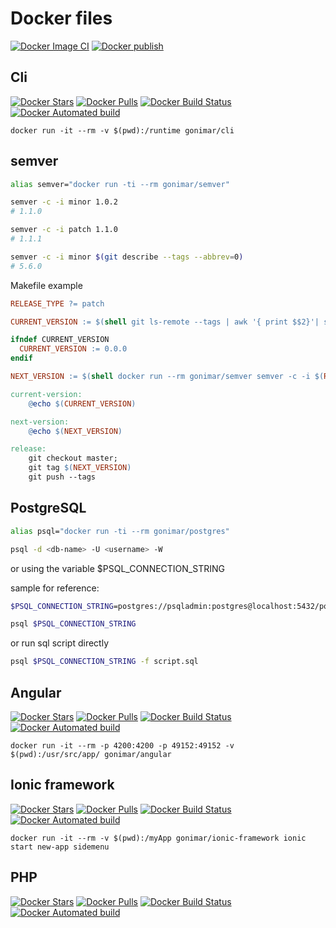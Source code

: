 # Docker files

[![Docker Image CI](https://github.com/gonimar/docker/actions/workflows/docker-image.yml/badge.svg)](https://github.com/gonimar/docker/actions/workflows/docker-image.yml)
[![Docker publish](https://github.com/gonimar/docker/actions/workflows/docker-publish.yml/badge.svg)](https://github.com/gonimar/docker/actions/workflows/docker-publish.yml)


## Cli
[![Docker Stars](https://img.shields.io/docker/stars/gonimar/cli.svg)]()
[![Docker Pulls](https://img.shields.io/docker/pulls/gonimar/cli.svg)]()
[![Docker Build Status](https://img.shields.io/docker/build/gonimar/cli.svg)]()
[![Docker Automated build](https://img.shields.io/docker/automated/gonimar/cli.svg)]()

`docker run -it --rm -v $(pwd):/runtime gonimar/cli`

## semver

```sh
alias semver="docker run -ti --rm gonimar/semver"

semver -c -i minor 1.0.2
# 1.1.0

semver -c -i patch 1.1.0
# 1.1.1

semver -c -i minor $(git describe --tags --abbrev=0)
# 5.6.0
```
Makefile example

```makefile
RELEASE_TYPE ?= patch

CURRENT_VERSION := $(shell git ls-remote --tags | awk '{ print $$2}'| sort -nr | head -n1|sed 's/refs\/tags\///g')

ifndef CURRENT_VERSION
  CURRENT_VERSION := 0.0.0
endif

NEXT_VERSION := $(shell docker run --rm gonimar/semver semver -c -i $(RELEASE_TYPE) $(CURRENT_VERSION))

current-version:
	@echo $(CURRENT_VERSION)

next-version:
	@echo $(NEXT_VERSION)

release:
	git checkout master;
	git tag $(NEXT_VERSION)
	git push --tags
```

## PostgreSQL

```sh
alias psql="docker run -ti --rm gonimar/postgres"

psql -d <db-name> -U <username> -W
```
or using the variable $PSQL_CONNECTION_STRING

sample for reference:

```sh
$PSQL_CONNECTION_STRING=postgres://psqladmin:postgres@localhost:5432/postgres?sslmode=require

psql $PSQL_CONNECTION_STRING
```
or run sql script directly

```bash
psql $PSQL_CONNECTION_STRING -f script.sql
```

## Angular 
[![Docker Stars](https://img.shields.io/docker/stars/gonimar/angular.svg)]()
[![Docker Pulls](https://img.shields.io/docker/pulls/gonimar/angular.svg)]()
[![Docker Build Status](https://img.shields.io/docker/build/gonimar/angular.svg)]()
[![Docker Automated build](https://img.shields.io/docker/automated/gonimar/angular.svg)]()

`docker run -it --rm -p 4200:4200 -p 49152:49152 -v $(pwd):/usr/src/app/ gonimar/angular`

## Ionic framework
[![Docker Stars](https://img.shields.io/docker/stars/gonimar/ionic-framework.svg)]()
[![Docker Pulls](https://img.shields.io/docker/pulls/gonimar/ionic-framework.svg)]()
[![Docker Build Status](https://img.shields.io/docker/build/gonimar/ionic-framework.svg)]()
[![Docker Automated build](https://img.shields.io/docker/automated/gonimar/ionic-framework.svg)]()

`docker run -it --rm -v $(pwd):/myApp gonimar/ionic-framework ionic start new-app sidemenu`


## PHP
[![Docker Stars](https://img.shields.io/docker/stars/gonimar/php.svg)]()
[![Docker Pulls](https://img.shields.io/docker/pulls/gonimar/php.svg)]()
[![Docker Build Status](https://img.shields.io/docker/build/gonimar/php.svg)]()
[![Docker Automated build](https://img.shields.io/docker/automated/gonimar/php.svg)]()
